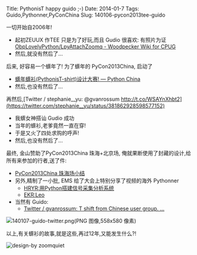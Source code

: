 Title: PythonisT happy guido ;-)
Date: 2014-01-7
Tags: Guido,Pythonner,PyConChina
Slug: 140106-pycon2013tee-guido

一切开始自2006年!

- 起初ZEUUX 作TEE 只是为了好玩,而且 Gudio 很喜欢: 有照片为证[ObpLovelyPython/LpyAttachZoomq - Woodpecker Wiki for CPUG](http://wiki.woodpecker.org.cn/moin/ObpLovelyPython/LpyAttachZoomq#A.2BTrpyaQ-)
- 然后,就没有然后了...

后来, 好容易一个蠎年了! 为了蠎年的 PyCon2013China, 启动了

- [蠎年蠎衫(PythonisT-shirt)设计大赛! — Python China](http://python-china.org/topic/544)
- 然后,也没有然后了...

再然后,[Twitter / stephanie__yu: @gvanrossum http://t.co/WSAYnXhbt2](https://twitter.com/stephanie__yu/status/381862928598577152)

- 我蠎女神搭讪 Gudio 成功
- 当年的蠎衫,老爹竟然一直在穿!
- 于是又火了四处求购的呼声!
- 然后,也没有然后了...


最终, 金山赞助了PyCon2013China 珠海+北京场, 俺就果断使用了封藏的设计,给所有来参加的行者,送了件:

- [PyCon2013China 珠海场小结](http://blog.zhgdg.org/2013-12/et16-pycon-zh/)
- 另外,精制了一小批, EMS 给了大会上特别分享了视频的海外 Pythonner
    - [HRYR:用Python搭建信号采集分析系统](http://v.youku.com/v_show/id_XNjQ1OTMzODQw.html)
    - [EKR:Leo](http://v.youku.com/v_show/id_XNjQ1OTM3MDk2.html)
- 当然有 Guido:
    - [Twitter / gvanrossum: T shift from Chinese user group. ...](https://twitter.com/gvanrossum/status/420249260961968128)

![140107-guido-twitter.png(PNG 图像,558x580 像素)](http://zoomq.qiniudn.com/CPyUG/zoomquiet-design-collection/140107-guido-twitter.png)


以上,有关蠎衫的故事,就是这些,再过12年,又能发生什么?!

![design-by zoomquiet ](http://zoomq.qiniudn.com/CPyUG/zoomquiet-design-collection/favicon/140101-design-by.png)

